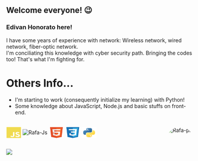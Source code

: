 ## Welcome everyone! 😉
### Edivan Honorato here! 
I have some years of experience with network: Wireless network, wired network, fiber-optic network.  
I'm conciliating this knowledge with cyber security path. Bringing the codes too! That's what I'm fighting for.  

  # Others Info...
  - I'm starting to work (consequently initialize my learning) with Python!
  - Some knowledge about JavaScript, Node.js and basic stuffs on front-end.
  
  <div style="display: inline_block"><br>
  <img align="center" alt="Rafa-Js" height="30" width="40" src="https://raw.githubusercontent.com/devicons/devicon/master/icons/javascript/javascript-plain.svg">
  <img align="center" alt="Rafa-Js" height="30" width="40" src="https://pluspng.com/img-png/nodejs-png-node-js-on-light-background-1843.png">
  <img align="center" alt="Rafa-HTML" height="30" width="40" src="https://raw.githubusercontent.com/devicons/devicon/master/icons/html5/html5-original.svg">
  <img align="center" alt="Rafa-CSS" height="30" width="40" src="https://raw.githubusercontent.com/devicons/devicon/master/icons/css3/css3-original.svg">
  <img align="center" alt="Rafa-Python" height="30" width="40" src="https://raw.githubusercontent.com/devicons/devicon/master/icons/python/python-original.svg">
  <img align="right" alt="Rafa-pic" height="150" style="border-radius:50px;" src="https://img.freepik.com/vetores-gratis/hacker-operando-uma-ilustracao-do-icone-dos-desenhos-animados-laptop-conceito-de-icone-de-tecnologia-isolado-estilo-flat-cartoon_138676-2387.jpg?w=740&t=st=1671502118~exp=1671502718~hmac=173afdcd52ee67ce1af7f7b0c5d7fb6f8d33096cf40cc6412aff363d9af431e5">
</div>

##

<div> 
 <a href="https://www.linkedin.com/in/edivan-honorato/" target="_blank"><img src="https://img.shields.io/badge/-LinkedIn-%230077B5?style=for-the-badge&logo=linkedin&logoColor=white" target="_blank"></a>
</div>
